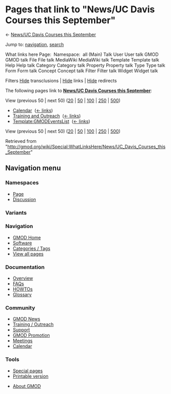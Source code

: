 <div id="mw-page-base" class="noprint">

</div>

<div id="mw-head-base" class="noprint">

</div>

<div id="content" class="mw-body" role="main">

<span id="top"></span>

<div id="mw-js-message" style="display:none;">

</div>



# <span dir="auto">Pages that link to "News/UC Davis Courses this September"</span>

<div id="bodyContent">

<div id="contentSub">

← [News/UC Davis Courses this
September](/wiki/News/UC_Davis_Courses_this_September "News/UC Davis Courses this September")

</div>

<div id="jump-to-nav" class="mw-jump">

Jump to: [navigation](#mw-navigation), [search](#p-search)

</div>

<div id="mw-content-text">

What links here Page:  Namespace:  all (Main) Talk User User talk GMOD
GMOD talk File File talk MediaWiki MediaWiki talk Template Template talk
Help Help talk Category Category talk Property Property talk Type Type
talk Form Form talk Concept Concept talk Filter Filter talk Widget
Widget talk

Filters
[Hide](/mediawiki/index.php?title=Special:WhatLinksHere/News/UC_Davis_Courses_this_September&hidetrans=1 "Special:WhatLinksHere/News/UC Davis Courses this September")
transclusions \|
[Hide](/mediawiki/index.php?title=Special:WhatLinksHere/News/UC_Davis_Courses_this_September&hidelinks=1 "Special:WhatLinksHere/News/UC Davis Courses this September")
links \|
[Hide](/mediawiki/index.php?title=Special:WhatLinksHere/News/UC_Davis_Courses_this_September&hideredirs=1 "Special:WhatLinksHere/News/UC Davis Courses this September")
redirects

The following pages link to **[News/UC Davis Courses this
September](/wiki/News/UC_Davis_Courses_this_September "News/UC Davis Courses this September")**:

View (previous 50 \| next 50)
([20](/mediawiki/index.php?title=Special:WhatLinksHere/News/UC_Davis_Courses_this_September&limit=20 "Special:WhatLinksHere/News/UC Davis Courses this September")
\|
[50](/mediawiki/index.php?title=Special:WhatLinksHere/News/UC_Davis_Courses_this_September&limit=50 "Special:WhatLinksHere/News/UC Davis Courses this September")
\|
[100](/mediawiki/index.php?title=Special:WhatLinksHere/News/UC_Davis_Courses_this_September&limit=100 "Special:WhatLinksHere/News/UC Davis Courses this September")
\|
[250](/mediawiki/index.php?title=Special:WhatLinksHere/News/UC_Davis_Courses_this_September&limit=250 "Special:WhatLinksHere/News/UC Davis Courses this September")
\|
[500](/mediawiki/index.php?title=Special:WhatLinksHere/News/UC_Davis_Courses_this_September&limit=500 "Special:WhatLinksHere/News/UC Davis Courses this September"))

- [Calendar](/wiki/Calendar "Calendar") ‎
  <span class="mw-whatlinkshere-tools">([←
  links](/mediawiki/index.php?title=Special:WhatLinksHere&target=Calendar "Special:WhatLinksHere"))</span>
- [Training and
  Outreach](/wiki/Training_and_Outreach "Training and Outreach") ‎
  <span class="mw-whatlinkshere-tools">([←
  links](/mediawiki/index.php?title=Special:WhatLinksHere&target=Training+and+Outreach "Special:WhatLinksHere"))</span>
- [Template:GMODEventsList](/wiki/Template:GMODEventsList "Template:GMODEventsList")
  ‎ <span class="mw-whatlinkshere-tools">([←
  links](/mediawiki/index.php?title=Special:WhatLinksHere&target=Template%3AGMODEventsList "Special:WhatLinksHere"))</span>

View (previous 50 \| next 50)
([20](/mediawiki/index.php?title=Special:WhatLinksHere/News/UC_Davis_Courses_this_September&limit=20 "Special:WhatLinksHere/News/UC Davis Courses this September")
\|
[50](/mediawiki/index.php?title=Special:WhatLinksHere/News/UC_Davis_Courses_this_September&limit=50 "Special:WhatLinksHere/News/UC Davis Courses this September")
\|
[100](/mediawiki/index.php?title=Special:WhatLinksHere/News/UC_Davis_Courses_this_September&limit=100 "Special:WhatLinksHere/News/UC Davis Courses this September")
\|
[250](/mediawiki/index.php?title=Special:WhatLinksHere/News/UC_Davis_Courses_this_September&limit=250 "Special:WhatLinksHere/News/UC Davis Courses this September")
\|
[500](/mediawiki/index.php?title=Special:WhatLinksHere/News/UC_Davis_Courses_this_September&limit=500 "Special:WhatLinksHere/News/UC Davis Courses this September"))

</div>

<div class="printfooter">

Retrieved from
"<http://gmod.org/wiki/Special:WhatLinksHere/News/UC_Davis_Courses_this_September>"

</div>

<div id="catlinks" class="catlinks catlinks-allhidden">

</div>

<div class="visualClear">

</div>

</div>

</div>

<div id="mw-navigation">

## Navigation menu

<div id="mw-head">



<div id="left-navigation">

<div id="p-namespaces" class="vectorTabs" role="navigation"
aria-labelledby="p-namespaces-label">

### Namespaces

- <span id="ca-nstab-main"><a href="/wiki/News/UC_Davis_Courses_this_September" accesskey="c"
  title="View the content page [c]">Page</a></span>
- <span id="ca-talk"><a
  href="/mediawiki/index.php?title=Talk:News/UC_Davis_Courses_this_September&amp;action=edit&amp;redlink=1"
  accesskey="t"
  title="Discussion about the content page [t]">Discussion</a></span>

</div>

<div id="p-variants" class="vectorMenu emptyPortlet" role="navigation"
aria-labelledby="p-variants-label">

### 

### Variants[](#)

<div class="menu">

</div>

</div>

</div>





</div>

</div>

</div>

<div id="mw-panel">

<div id="p-logo" role="banner">

<a href="/wiki/Main_Page"
style="background-image: url(http://gmod.org/images/GMOD-cogs.png);"
title="Visit the main page"></a>

</div>

<div id="p-Navigation" class="portal" role="navigation"
aria-labelledby="p-Navigation-label">

### Navigation

<div class="body">

- <span id="n-GMOD-Home">[GMOD Home](/wiki/Main_Page)</span>
- <span id="n-Software">[Software](/wiki/GMOD_Components)</span>
- <span id="n-Categories-.2F-Tags">[Categories /
  Tags](/wiki/Categories)</span>
- <span id="n-View-all-pages">[View all
  pages](/wiki/Special:AllPages)</span>

</div>

</div>

<div id="p-Documentation" class="portal" role="navigation"
aria-labelledby="p-Documentation-label">

### Documentation

<div class="body">

- <span id="n-Overview">[Overview](/wiki/Overview)</span>
- <span id="n-FAQs">[FAQs](/wiki/Category:FAQ)</span>
- <span id="n-HOWTOs">[HOWTOs](/wiki/Category:HOWTO)</span>
- <span id="n-Glossary">[Glossary](/wiki/Glossary)</span>

</div>

</div>

<div id="p-Community" class="portal" role="navigation"
aria-labelledby="p-Community-label">

### Community

<div class="body">

- <span id="n-GMOD-News">[GMOD News](/wiki/GMOD_News)</span>
- <span id="n-Training-.2F-Outreach">[Training /
  Outreach](/wiki/Training_and_Outreach)</span>
- <span id="n-Support">[Support](/wiki/Support)</span>
- <span id="n-GMOD-Promotion">[GMOD
  Promotion](/wiki/GMOD_Promotion)</span>
- <span id="n-Meetings">[Meetings](/wiki/Meetings)</span>
- <span id="n-Calendar">[Calendar](/wiki/Calendar)</span>

</div>

</div>

<div id="p-tb" class="portal" role="navigation"
aria-labelledby="p-tb-label">

### Tools

<div class="body">

- <span id="t-specialpages"><a href="/wiki/Special:SpecialPages" accesskey="q"
  title="A list of all special pages [q]">Special pages</a></span>
- <span id="t-print"><a
  href="/mediawiki/index.php?title=Special:WhatLinksHere/News/UC_Davis_Courses_this_September&amp;printable=yes"
  rel="alternate" accesskey="p"
  title="Printable version of this page [p]">Printable version</a></span>

</div>

</div>

</div>

</div>

<div id="footer" role="contentinfo">

- <span id="footer-places-about">[About
  GMOD](/wiki/GMOD:About "GMOD:About")</span>

<!-- -->






</div>
